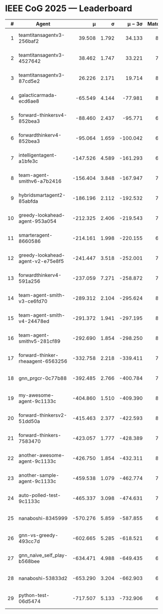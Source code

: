 # IEEE CoG 2025 — Leaderboard

| # | Agent | μ | σ | μ − 3σ | Matches | Updated |
|---:|---|---:|---:|---:|---:|---|
| 1 | teamtitansagentv3-256baf2 | 39.508 | 1.792 | 34.133 | 8320 | 2025-08-20 08:47 |
| 2 | teamtitansagentv3-4527642 | 38.462 | 1.747 | 33.221 | 7734 | 2025-08-20 08:47 |
| 3 | teamtitansagentv3-87cd5e2 | 26.226 | 2.171 | 19.714 | 8626 | 2025-08-20 08:47 |
| 4 | galacticarmada-ecd6ae8 | -65.549 | 4.144 | -77.981 | 8160 | 2025-08-20 08:47 |
| 5 | forward-thinkersv4-852bea3 | -88.460 | 2.437 | -95.771 | 6838 | 2025-08-20 08:47 |
| 6 | forwardthinkerv4-852bea3 | -95.064 | 1.659 | -100.042 | 6520 | 2025-08-20 08:47 |
| 7 | intelligentagent-a1bfe3c | -147.526 | 4.589 | -161.293 | 6720 | 2025-08-20 08:47 |
| 8 | team-agent-smithv6-a7b2416 | -156.404 | 3.848 | -167.947 | 7900 | 2025-08-20 08:47 |
| 9 | hybridsmartagent2-85abfda | -186.196 | 2.112 | -192.532 | 7381 | 2025-08-20 08:47 |
| 10 | greedy-lookahead-agent-953a054 | -212.325 | 2.406 | -219.543 | 7964 | 2025-08-20 08:47 |
| 11 | smarteragent-8660586 | -214.161 | 1.998 | -220.155 | 6943 | 2025-08-20 08:47 |
| 12 | greedy-lookahead-agent-v2-e75e8f5 | -241.447 | 3.518 | -252.001 | 7864 | 2025-08-20 08:47 |
| 13 | forwardthinkerv4-591a256 | -237.059 | 7.271 | -258.872 | 7106 | 2025-08-20 08:47 |
| 14 | team-agent-smith-v3-ce6fd70 | -289.312 | 2.104 | -295.624 | 8762 | 2025-08-20 08:47 |
| 15 | team-agent-smith-v4-24478ed | -291.372 | 1.941 | -297.195 | 8702 | 2025-08-20 08:47 |
| 16 | team-agent-smithv5-281cf89 | -292.690 | 1.854 | -298.250 | 8240 | 2025-08-20 08:47 |
| 17 | forward-thinker-rheaagent-6563256 | -332.758 | 2.218 | -339.411 | 7480 | 2025-08-20 08:47 |
| 18 | gnn_prgcr-0c77b88 | -392.485 | 2.766 | -400.784 | 7490 | 2025-08-20 08:47 |
| 19 | my-awesome-agent-9c1133c | -404.860 | 1.510 | -409.390 | 8400 | 2025-08-20 08:47 |
| 20 | forward-thinkersv2-51dd50a | -415.463 | 2.377 | -422.593 | 8380 | 2025-08-20 08:47 |
| 21 | forward-thinkers-7583470 | -423.057 | 1.777 | -428.389 | 7460 | 2025-08-20 08:47 |
| 22 | another-awesome-agent-9c1133c | -426.750 | 1.854 | -432.311 | 8760 | 2025-08-20 08:47 |
| 23 | another-sample-agent-9c1133c | -459.538 | 1.079 | -462.774 | 7780 | 2025-08-20 08:47 |
| 24 | auto-polled-test-9c1133c | -465.337 | 3.098 | -474.631 | 7700 | 2025-08-20 08:47 |
| 25 | nanaboshi-8345999 | -570.276 | 5.859 | -587.855 | 6940 | 2025-08-20 08:47 |
| 26 | gnn-vs-greedy-493cc7d | -602.665 | 5.285 | -618.521 | 6440 | 2025-08-20 08:47 |
| 27 | gnn_naive_self_play-b568bee | -634.471 | 4.988 | -649.435 | 6820 | 2025-08-20 08:47 |
| 28 | nanaboshi-53833d2 | -653.290 | 3.204 | -662.903 | 6120 | 2025-08-20 08:47 |
| 29 | python-test-06d5474 | -717.507 | 5.133 | -732.906 | 6630 | 2025-08-20 08:47 |
